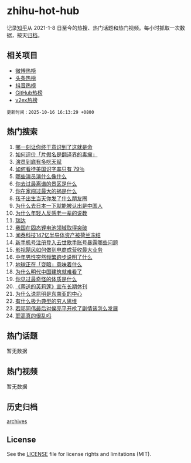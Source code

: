 # zhihu-hot-hub

记录[知乎](https://www.zhihu.com/)从 2021-1-8 日至今的热搜、热门话题和热门视频。每小时抓取一次数据，按天[归档](archives)。

## 相关项目

- [微博热榜](https://github.com/snaildev/weibo-hot-hub)
- [头条热榜](https://github.com/snaildev/toutiao-hot-hub)
- [抖音热榜](https://github.com/snaildev/douyin-hot-hub)
- [GitHub热榜](https://github.com/snaildev/github-hot-hub)
- [v2ex热榜](https://github.com/snaildev/v2ex-hot-hub)


`更新时间：2025-10-16 16:13:29 +0800`

## 热门搜索

1. [哪一刻让你终于意识到了这就是命](https://www.zhihu.com/search?q=%E5%93%AA%E4%B8%80%E5%88%BB%E8%AE%A9%E4%BD%A0%E7%BB%88%E4%BA%8E%E6%84%8F%E8%AF%86%E5%88%B0%E4%BA%86%E8%BF%99%E5%B0%B1%E6%98%AF%E5%91%BD)
1. [如何评价「片假名是翻译界的毒瘤」](https://www.zhihu.com/search?q=%E5%A6%82%E4%BD%95%E8%AF%84%E4%BB%B7%E3%80%8C%E7%89%87%E5%81%87%E5%90%8D%E6%98%AF%E7%BF%BB%E8%AF%91%E7%95%8C%E7%9A%84%E6%AF%92%E7%98%A4%E3%80%8D)
1. [演员到底有多吃天赋](https://www.zhihu.com/search?q=%E6%BC%94%E5%91%98%E5%88%B0%E5%BA%95%E6%9C%89%E5%A4%9A%E5%90%83%E5%A4%A9%E8%B5%8B)
1. [如何看待美国识字率只有 79％](https://www.zhihu.com/search?q=%E5%A6%82%E4%BD%95%E7%9C%8B%E5%BE%85%E7%BE%8E%E5%9B%BD%E8%AF%86%E5%AD%97%E7%8E%87%E5%8F%AA%E6%9C%89%2079%EF%BC%85)
1. [哪些演员演什么像什么](https://www.zhihu.com/search?q=%E5%93%AA%E4%BA%9B%E6%BC%94%E5%91%98%E6%BC%94%E4%BB%80%E4%B9%88%E5%83%8F%E4%BB%80%E4%B9%88)
1. [你去过最离谱的景区是什么](https://www.zhihu.com/search?q=%E4%BD%A0%E5%8E%BB%E8%BF%87%E6%9C%80%E7%A6%BB%E8%B0%B1%E7%9A%84%E6%99%AF%E5%8C%BA%E6%98%AF%E4%BB%80%E4%B9%88)
1. [你在家闯过最大的祸是什么](https://www.zhihu.com/search?q=%E4%BD%A0%E5%9C%A8%E5%AE%B6%E9%97%AF%E8%BF%87%E6%9C%80%E5%A4%A7%E7%9A%84%E7%A5%B8%E6%98%AF%E4%BB%80%E4%B9%88)
1. [孩子出生当天你发了什么朋友圈](https://www.zhihu.com/search?q=%E5%AD%A9%E5%AD%90%E5%87%BA%E7%94%9F%E5%BD%93%E5%A4%A9%E4%BD%A0%E5%8F%91%E4%BA%86%E4%BB%80%E4%B9%88%E6%9C%8B%E5%8F%8B%E5%9C%88)
1. [为什么去日本一下就能被认出是中国人](https://www.zhihu.com/search?q=%E4%B8%BA%E4%BB%80%E4%B9%88%E5%8E%BB%E6%97%A5%E6%9C%AC%E4%B8%80%E4%B8%8B%E5%B0%B1%E8%83%BD%E8%A2%AB%E8%AE%A4%E5%87%BA%E6%98%AF%E4%B8%AD%E5%9B%BD%E4%BA%BA)
1. [为什么年轻人反感老一辈的说教](https://www.zhihu.com/search?q=%E4%B8%BA%E4%BB%80%E4%B9%88%E5%B9%B4%E8%BD%BB%E4%BA%BA%E5%8F%8D%E6%84%9F%E8%80%81%E4%B8%80%E8%BE%88%E7%9A%84%E8%AF%B4%E6%95%99)
1. [瑞达](https://www.zhihu.com/search?q=%E7%91%9E%E8%BE%BE)
1. [我国在固态锂电池领域取得突破](https://www.zhihu.com/search?q=%E6%88%91%E5%9B%BD%E5%9C%A8%E5%9B%BA%E6%80%81%E9%94%82%E7%94%B5%E6%B1%A0%E9%A2%86%E5%9F%9F%E5%8F%96%E5%BE%97%E7%AA%81%E7%A0%B4)
1. [闻泰科技147亿半导体资产被荷兰冻结](https://www.zhihu.com/search?q=%E9%97%BB%E6%B3%B0%E7%A7%91%E6%8A%80147%E4%BA%BF%E5%8D%8A%E5%AF%BC%E4%BD%93%E8%B5%84%E4%BA%A7%E8%A2%AB%E8%8D%B7%E5%85%B0%E5%86%BB%E7%BB%93)
1. [新手机号注册登入去世歌手账号暴露哪些问题](https://www.zhihu.com/search?q=%E6%96%B0%E6%89%8B%E6%9C%BA%E5%8F%B7%E6%B3%A8%E5%86%8C%E7%99%BB%E5%85%A5%E5%8E%BB%E4%B8%96%E6%AD%8C%E6%89%8B%E8%B4%A6%E5%8F%B7%E6%9A%B4%E9%9C%B2%E5%93%AA%E4%BA%9B%E9%97%AE%E9%A2%98)
1. [影视飓风如何做到电商成营收最大业务](https://www.zhihu.com/search?q=%E5%BD%B1%E8%A7%86%E9%A3%93%E9%A3%8E%E5%A6%82%E4%BD%95%E5%81%9A%E5%88%B0%E7%94%B5%E5%95%86%E6%88%90%E8%90%A5%E6%94%B6%E6%9C%80%E5%A4%A7%E4%B8%9A%E5%8A%A1)
1. [中年男性突然频繁跑步说明了什么](https://www.zhihu.com/search?q=%E4%B8%AD%E5%B9%B4%E7%94%B7%E6%80%A7%E7%AA%81%E7%84%B6%E9%A2%91%E7%B9%81%E8%B7%91%E6%AD%A5%E8%AF%B4%E6%98%8E%E4%BA%86%E4%BB%80%E4%B9%88)
1. [地球正在「变暗」意味着什么](https://www.zhihu.com/search?q=%E5%9C%B0%E7%90%83%E6%AD%A3%E5%9C%A8%E3%80%8C%E5%8F%98%E6%9A%97%E3%80%8D%E6%84%8F%E5%91%B3%E7%9D%80%E4%BB%80%E4%B9%88)
1. [为什么明代中国建筑就难看了](https://www.zhihu.com/search?q=%E4%B8%BA%E4%BB%80%E4%B9%88%E6%98%8E%E4%BB%A3%E4%B8%AD%E5%9B%BD%E5%BB%BA%E7%AD%91%E5%B0%B1%E9%9A%BE%E7%9C%8B%E4%BA%86)
1. [你见过最奇怪的体质是什么](https://www.zhihu.com/search?q=%E4%BD%A0%E8%A7%81%E8%BF%87%E6%9C%80%E5%A5%87%E6%80%AA%E7%9A%84%E4%BD%93%E8%B4%A8%E6%98%AF%E4%BB%80%E4%B9%88)
1. [《葬送的芙莉莲》宣布长期休刊](https://www.zhihu.com/search?q=%E3%80%8A%E8%91%AC%E9%80%81%E7%9A%84%E8%8A%99%E8%8E%89%E8%8E%B2%E3%80%8B%E5%AE%A3%E5%B8%83%E9%95%BF%E6%9C%9F%E4%BC%91%E5%88%8A)
1. [为什么说昆明是东南亚的中心](https://www.zhihu.com/search?q=%E4%B8%BA%E4%BB%80%E4%B9%88%E8%AF%B4%E6%98%86%E6%98%8E%E6%98%AF%E4%B8%9C%E5%8D%97%E4%BA%9A%E7%9A%84%E4%B8%AD%E5%BF%83)
1. [有什么极为典型的穷人思维](https://www.zhihu.com/search?q=%E6%9C%89%E4%BB%80%E4%B9%88%E6%9E%81%E4%B8%BA%E5%85%B8%E5%9E%8B%E7%9A%84%E7%A9%B7%E4%BA%BA%E6%80%9D%E7%BB%B4)
1. [若祁同伟最后对侯亮平开枪了剧情该怎么发展](https://www.zhihu.com/search?q=%E8%8B%A5%E7%A5%81%E5%90%8C%E4%BC%9F%E6%9C%80%E5%90%8E%E5%AF%B9%E4%BE%AF%E4%BA%AE%E5%B9%B3%E5%BC%80%E6%9E%AA%E4%BA%86%E5%89%A7%E6%83%85%E8%AF%A5%E6%80%8E%E4%B9%88%E5%8F%91%E5%B1%95)
1. [职高真的很乱吗](https://www.zhihu.com/search?q=%E8%81%8C%E9%AB%98%E7%9C%9F%E7%9A%84%E5%BE%88%E4%B9%B1%E5%90%97)

## 热门话题

暂无数据

## 热门视频

暂无数据

## 历史归档

[archives](archives)

## License

See the [LICENSE](LICENSE) file for license rights and limitations (MIT).

